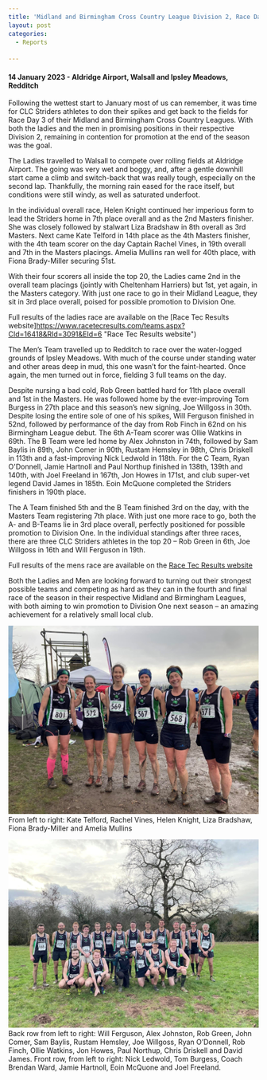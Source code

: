 ```yaml
---
title: 'Midland and Birmingham Cross Country League Division 2, Race Day 3'
layout: post
categories:
  - Reports

---
```


#### 14 January 2023 - Aldridge Airport, Walsall and Ipsley Meadows, Redditch

Following the wettest start to January most of us can remember, it was time for CLC Striders athletes to don their spikes and get back to the fields for Race Day 3 of their Midland and Birmingham Cross Country Leagues. With both the ladies and the men in promising positions in their respective Division 2, remaining in contention for promotion at the end of the season was the goal.

The Ladies travelled to Walsall to compete over rolling fields at Aldridge Airport. The going was very wet and boggy, and, after a gentle downhill start came a climb and switch-back that was really tough, especially on the second lap. Thankfully, the morning rain eased for the race itself, but conditions were still windy, as well as saturated underfoot.

In the individual overall race, Helen Knight continued her imperious form to lead the Striders home in 7th place overall and as the 2nd Masters finisher. She was closely followed by stalwart Liza Bradshaw in 8th overall as  3rd Masters. Next came Kate Telford in 14th place as the 4th Masters finisher, with the 4th team scorer on the day Captain Rachel Vines, in 19th overall and 7th in the Masters placings. Amelia Mullins ran well for 40th place, with Fiona Brady-Miller securing 51st.

With their four scorers all inside the top 20, the Ladies came 2nd in the overall team placings (jointly with Cheltenham Harriers) but 1st, yet again, in the Masters category. With just one race to go in their Midland League, they sit in 3rd place overall, poised for possible promotion to Division One.

Full results of the ladies race are available on the [Race Tec Results website]https://www.racetecresults.com/teams.aspx?CId=16418&RId=3091&EId=6 "Race Tec Results website")

The Men’s Team travelled up to Redditch to race over the water-logged grounds of Ipsley Meadows. With much of the course under standing water and other areas deep in mud, this one wasn’t for the faint-hearted. Once again, the men turned out in force, fielding 3 full teams on the day. 

Despite nursing a bad cold, Rob Green battled hard for 11th place overall and 1st in the Masters. He was followed home by the ever-improving Tom Burgess in 27th place and this season’s new signing, Joe Willgoss in 30th. Despite losing the entire sole of one of his spikes, Will Ferguson finished in 52nd, followed by performance of the day from Rob Finch in 62nd on his Birmingham League debut. The 6th A-Team scorer was Ollie Watkins in 69th.
The B Team were led home by Alex Johnston in 74th, followed by Sam Baylis in 89th, John Comer in 90th, Rustam Hemsley in 98th, Chris Driskell in 113th and a fast-improving Nick Ledwold in 118th. 
For the C Team, Ryan O'Donnell, Jamie Hartnoll and Paul Northup finished in 138th, 139th and 140th, with Joel Freeland in 167th, Jon Howes in 171st, and club super-vet legend David James in 185th. Eoin McQuone completed the Striders finishers in 190th place.

The A Team finished 5th and the B Team finished 3rd on the day, with the Masters Team registering 7th place. With just one more race to go, both the A- and B-Teams lie in 3rd place overall, perfectly positioned for possible promotion to Division One. In the individual standings after three races, there are three CLC Striders athletes in the top 20 – Rob Green in 6th, Joe Willgoss in 16th and Will Ferguson in 19th.

Full results of the mens race are available on the [Race Tec Results website](https://www.birminghamccleague.co.uk/images/stories/bdccl/articlepdfs/XC_League_Archive/2022-23/2023-01-14-M2.pdf
 "Race Tec Results website")

Both the Ladies and Men are looking forward to turning out their strongest possible teams and competing as hard as they can in the fourth and final race of the season in their respective Midland and Birmingham Leagues, with both aiming to win promotion to Division One next season – an amazing achievement for a relatively small local club. 

![Ladies Midlands Cross Country League division 2 team](/images/2023/01/2023-01-16-Ladies-XC-race-3.jpg "Ladies Midlands Cross Country League division 2 team")
From left to right: Kate Telford, Rachel Vines, Helen Knight, Liza Bradshaw, Fiona Brady-Miller and Amelia Mullins

![Mens Birmingham Cross Country League division 2 team](/images/2023/01/2023-01-16-Mens-XC-race-3.jpg "Mens Birmingham Cross Country League division 2 team")
Back row from left to right: Will Ferguson, Alex Johnston, Rob Green, John Comer, Sam Baylis, Rustam Hemsley, Joe Willgoss, Ryan O’Donnell, Rob Finch, Ollie Watkins, Jon Howes, Paul Northup, Chris Driskell and David James.
Front row, from left to right: Nick Ledwold, Tom Burgess, Coach Brendan Ward, Jamie Hartnoll, Eoin McQuone and Joel Freeland.
